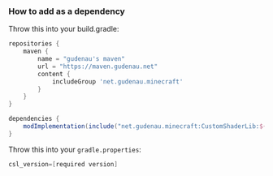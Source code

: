 ### How to add as a dependency
Throw this into your build.gradle:
```groovy
repositories {
    maven {
        name = "gudenau's maven"
        url = "https://maven.gudenau.net"
        content {
            includeGroup 'net.gudenau.minecraft'
        }
    }
}

dependencies {
    modImplementation(include("net.gudenau.minecraft:CustomShaderLib:${project.csl_version}"))
}
```
Throw this into your `gradle.properties`:
```groovy
csl_version=[required version]
```
